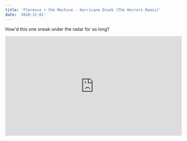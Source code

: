 ```yaml
---
title: 'Florence + the Machine - Hurricane Drunk (The Horrors Remix)'
date: '2018-12-01'
---
```


How'd this one sneak under the radar for so long?

<iframe width="560" height="315" src="https://www.youtube.com/embed/dQhVPzcvTHY" frameborder="0" allow="autoplay; encrypted-media" allowfullscreen></iframe>
